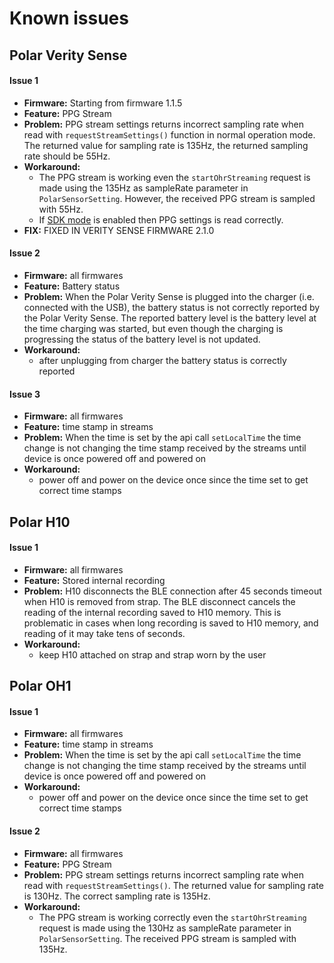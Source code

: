 # Known issues
## Polar Verity Sense
#### Issue 1
- **Firmware:** Starting from firmware 1.1.5
- **Feature:** PPG Stream 
- **Problem:** PPG stream settings returns incorrect sampling rate when read with `requestStreamSettings()` function in normal operation mode. The returned value for sampling rate is 135Hz, the returned sampling rate should be 55Hz. 
- **Workaround:** 
    - The PPG stream is working  even the `startOhrStreaming` request is made using the 135Hz as sampleRate parameter in `PolarSensorSetting`. However, the received PPG stream is sampled with 55Hz.
    - If [SDK mode](SdkModeExplained.md) is enabled then PPG settings is read correctly.
- **FIX:** FIXED IN VERITY SENSE FIRMWARE 2.1.0      

#### Issue 2
- **Firmware:** all firmwares
- **Feature:** Battery status
- **Problem:** When the Polar Verity Sense is plugged into the charger (i.e. connected with the USB), the battery status is not correctly reported by the Polar Verity Sense. The reported battery level is the battery level at the time charging was started, but even though the charging is progressing the status of the battery level is not updated. 
- **Workaround:** 
    - after unplugging from charger the battery status is correctly reported

#### Issue 3
- **Firmware:** all firmwares
- **Feature:** time stamp in streams
- **Problem:** When the time is set by the api call `setLocalTime` the time change is not changing the time stamp received by the streams until device is once powered off and powered on
- **Workaround:** 
    - power off and power on the device once since the time set to get correct time stamps

## Polar H10
#### Issue 1
- **Firmware:** all firmwares
- **Feature:** Stored internal recording
- **Problem:** H10 disconnects the BLE connection after 45 seconds timeout when H10 is removed from strap. The BLE disconnect cancels the reading of the internal recording saved to H10 memory. This is problematic in cases when long recording is saved to H10 memory, and reading of it may take tens of seconds.   
- **Workaround:** 
    - keep H10 attached on strap and strap worn by the user

## Polar OH1
#### Issue 1
- **Firmware:** all firmwares
- **Feature:** time stamp in streams
- **Problem:** When the time is set by the api call `setLocalTime` the time change is not changing the time stamp received by the streams until device is once powered off and powered on
- **Workaround:** 
    - power off and power on the device once since the time set to get correct time stamps

#### Issue 2
- **Firmware:** all firmwares
- **Feature:** PPG Stream 
- **Problem:** PPG stream settings returns incorrect sampling rate when read with `requestStreamSettings()`. The returned value for sampling rate is 130Hz. The correct sampling rate is 135Hz.
- **Workaround:** 
    - The PPG stream is working correctly even the `startOhrStreaming` request is made using the 130Hz as sampleRate parameter in `PolarSensorSetting`. The received PPG stream is sampled with 135Hz.
